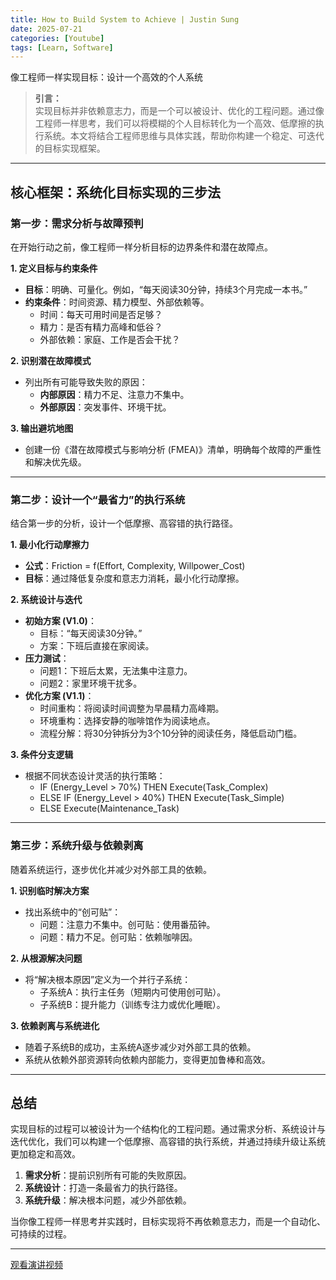 ```yaml
---
title: How to Build System to Achieve | Justin Sung
date: 2025-07-21
categories: [Youtube]
tags: [Learn, Software]
---
```


像工程师一样实现目标：设计一个高效的个人系统

> **引言：**  
> 实现目标并非依赖意志力，而是一个可以被设计、优化的工程问题。通过像工程师一样思考，我们可以将模糊的个人目标转化为一个高效、低摩擦的执行系统。本文将结合工程师思维与具体实践，帮助你构建一个稳定、可迭代的目标实现框架。

---

## 核心框架：系统化目标实现的三步法

### 第一步：需求分析与故障预判

在开始行动之前，像工程师一样分析目标的边界条件和潜在故障点。

**1. 定义目标与约束条件**  
- **目标**：明确、可量化。例如，“每天阅读30分钟，持续3个月完成一本书。”  
- **约束条件**：时间资源、精力模型、外部依赖等。  
  - 时间：每天可用时间是否足够？  
  - 精力：是否有精力高峰和低谷？  
  - 外部依赖：家庭、工作是否会干扰？

**2. 识别潜在故障模式**  
- 列出所有可能导致失败的原因：  
  - **内部原因**：精力不足、注意力不集中。  
  - **外部原因**：突发事件、环境干扰。  

**3. 输出避坑地图**  
- 创建一份《潜在故障模式与影响分析 (FMEA)》清单，明确每个故障的严重性和解决优先级。

---

### 第二步：设计一个“最省力”的执行系统

结合第一步的分析，设计一个低摩擦、高容错的执行路径。

**1. 最小化行动摩擦力**  
- **公式**：Friction = f(Effort, Complexity, Willpower_Cost)  
- **目标**：通过降低复杂度和意志力消耗，最小化行动摩擦。  

**2. 系统设计与迭代**  
- **初始方案 (V1.0)**：  
  - 目标：“每天阅读30分钟。”  
  - 方案：下班后直接在家阅读。  
- **压力测试**：  
  - 问题1：下班后太累，无法集中注意力。  
  - 问题2：家里环境干扰多。  
- **优化方案 (V1.1)**：  
  - 时间重构：将阅读时间调整为早晨精力高峰期。  
  - 环境重构：选择安静的咖啡馆作为阅读地点。  
  - 流程分解：将30分钟拆分为3个10分钟的阅读任务，降低启动门槛。  

**3. 条件分支逻辑**  
- 根据不同状态设计灵活的执行策略：  
  - IF (Energy_Level > 70%) THEN Execute(Task_Complex)  
  - ELSE IF (Energy_Level > 40%) THEN Execute(Task_Simple)  
  - ELSE Execute(Maintenance_Task)  

---

### 第三步：系统升级与依赖剥离

随着系统运行，逐步优化并减少对外部工具的依赖。

**1. 识别临时解决方案**  
- 找出系统中的“创可贴”：  
  - 问题：注意力不集中。创可贴：使用番茄钟。  
  - 问题：精力不足。创可贴：依赖咖啡因。  

**2. 从根源解决问题**  
- 将“解决根本原因”定义为一个并行子系统：  
  - 子系统A：执行主任务（短期内可使用创可贴）。  
  - 子系统B：提升能力（训练专注力或优化睡眠）。  

**3. 依赖剥离与系统进化**  
- 随着子系统B的成功，主系统A逐步减少对外部工具的依赖。  
- 系统从依赖外部资源转向依赖内部能力，变得更加鲁棒和高效。

---

## 总结

实现目标的过程可以被设计为一个结构化的工程问题。通过需求分析、系统设计与迭代优化，我们可以构建一个低摩擦、高容错的执行系统，并通过持续升级让系统更加稳定和高效。

1. **需求分析**：提前识别所有可能的失败原因。  
2. **系统设计**：打造一条最省力的执行路径。  
3. **系统升级**：解决根本问题，减少外部依赖。  

当你像工程师一样思考并实践时，目标实现将不再依赖意志力，而是一个自动化、可持续的过程。

---

[观看演讲视频](https://www.youtube.com/watch?v=fXyRprdoEoE&ab_channel=JustinSung)
